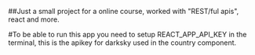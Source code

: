 ##Just a small project for a online course, worked with "REST/ful apis", react and more.

#To be able to run this app you need to setup REACT_APP_API_KEY in the terminal, this is the apikey for darksky used in the country component.
